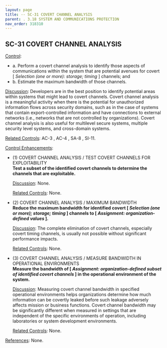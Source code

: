 ```yaml
---
layout: page
title: -- SC-31 COVERT CHANNEL ANALYSIS 
parent: . 3.18 SYSTEM AND COMMUNICATIONS PROTECTION 
nav_order: 318310 
---
```


## SC-31 COVERT CHANNEL ANALYSIS

<ins>Control</ins>:

* a. Perform a covert channel analysis to identify those aspects of communications within the system that are potential avenues for covert [ _Selection (one or more): storage; timing_ ] channels; and
* b. Estimate the maximum bandwidth of those channels.

<ins>Discussion</ins>: Developers are in the best position to identify potential areas within systems that might lead to covert channels. Covert channel analysis is a meaningful activity when there is the potential for unauthorized information flows across security domains, such as in the case of systems that contain export-controlled information and have connections to external networks (i.e., networks that are not controlled by organizations). Covert channel analysis is also useful for multilevel secure systems, multiple security level systems, and cross-domain systems.
   
<ins>Related Controls</ins>: AC-3 , AC-4 , SA-8 , SI-11.

<ins>Control Enhancements</ins>:
   
* (1) COVERT CHANNEL ANALYSIS / TEST COVERT CHANNELS FOR EXPLOITABILITY<br>
**Test a subset of the identified covert channels to determine the channels that are exploitable.**

    <ins>Discussion</ins>: None.

    <ins>Related Controls</ins>: None.
   
* (2) COVERT CHANNEL ANALYSIS / MAXIMUM BANDWIDTH<br>
**Reduce the maximum bandwidth for identified covert [ _Selection (one or more); storage; timing_ ] channels to [ _Assignment: organization-defined values_ ].**

    <ins>Discussion</ins>: The complete elimination of covert channels, especially covert timing channels,
is usually not possible without significant performance impacts.

    <ins>Related Controls</ins>: None.
   
* (3) COVERT CHANNEL ANALYSIS / MEASURE BANDWIDTH IN OPERATIONAL ENVIRONMENTS<br>
**Measure the bandwidth of [ _Assignment: organization-defined subset of identified covert channels_ ] in the operational environment of the system.**

    <ins>Discussion</ins>: Measuring covert channel bandwidth in specified operational environments helps organizations determine how much information can be covertly leaked before such leakage adversely affects mission or business functions. Covert channel bandwidth may be significantly different when measured in settings that are independent of the specific environments of operation, including laboratories or system development environments.

    <ins>Related Controls</ins>: None.

<ins>References</ins>: None.
   
